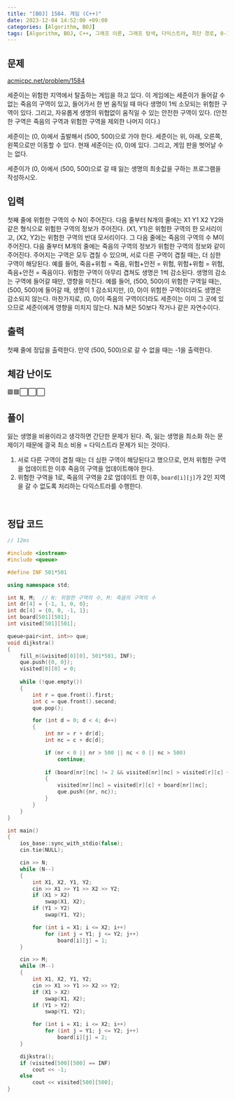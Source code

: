 ```yaml
---
title: "[BOJ] 1584. 게임 (C++)"
date: 2023-12-04 14:52:00 +09:00
categories: [Algorithm, BOJ]
tags: [Algorithm, BOJ, C++, 그래프 이론, 그래프 탐색, 다익스트라, 최단 경로, 0-1 너비 우선탐색, Gold 5]
---
```

## **문제**
[acmicpc.net/problem/1584](https://www.acmicpc.net/problem/1584)
<br>

세준이는 위험한 지역에서 탈출하는 게임을 하고 있다. 이 게임에는 세준이가 들어갈 수 없는 죽음의 구역이 있고, 들어가서 한 번 움직일 때 마다 생명이 1씩 소모되는 위험한 구역이 있다. 그리고, 자유롭게 생명의 위협없이 움직일 수 있는 안전한 구역이 있다. (안전한 구역은 죽음의 구역과 위험한 구역을 제외한 나머지 이다.)

세준이는 (0, 0)에서 출발해서 (500, 500)으로 가야 한다. 세준이는 위, 아래, 오른쪽, 왼쪽으로만 이동할 수 있다. 현재 세준이는 (0, 0)에 있다. 그리고, 게임 판을 벗어날 수는 없다.

세준이가 (0, 0)에서 (500, 500)으로 갈 때 잃는 생명의 최솟값을 구하는 프로그램을 작성하시오.
<br>

## **입력**
첫째 줄에 위험한 구역의 수 N이 주어진다. 다음 줄부터 N개의 줄에는 X1 Y1 X2 Y2와 같은 형식으로 위험한 구역의 정보가 주어진다. (X1, Y1)은 위험한 구역의 한 모서리이고, (X2, Y2)는 위험한 구역의 반대 모서리이다. 그 다음 줄에는 죽음의 구역의 수 M이 주어진다. 다음 줄부터 M개의 줄에는 죽음의 구역의 정보가 위험한 구역의 정보와 같이 주어진다. 주어지는 구역은 모두 겹칠 수 있으며, 서로 다른 구역이 겹칠 때는, 더 심한 구역이 해당된다. 예를 들어, 죽음+위험 = 죽음, 위험+안전 = 위험, 위험+위험 = 위험, 죽음+안전 = 죽음이다. 위험한 구역이 아무리 겹쳐도 생명은 1씩 감소된다. 생명의 감소는 구역에 들어갈 때만, 영향을 미친다. 예를 들어, (500, 500)이 위험한 구역일 때는, (500, 500)에 들어갈 때, 생명이 1 감소되지만, (0, 0)이 위험한 구역이더라도 생명은 감소되지 않는다. 마찬가지로, (0, 0)이 죽음의 구역이더라도 세준이는 이미 그 곳에 있으므로 세준이에게 영향을 미치지 않는다. N과 M은 50보다 작거나 같은 자연수이다.
<br>

## **출력**
첫째 줄에 정답을 출력한다. 만약 (500, 500)으로 갈 수 없을 때는 -1을 출력한다.
<br>

## **체감 난이도**
🟩🟩⬜⬜⬜
<br>

## **풀이**
잃는 생명을 비용이라고 생각하면 간단한 문제가 된다. 즉, 잃는 생명을 최소화 하는 문제이기 때문에 결국 최소 비용 = 다익스트라 문제가 되는 것이다.

1. 서로 다른 구역이 겹칠 때는 더 심한 구역이 해당된다고 했으므로, 먼저 위험한 구역을 업데이트한 이후 죽음의 구역을 업데이트해야 한다.
2. 위험한 구역을 1로, 죽음의 구역을 2로 업데이트 한 이후, `board[i][j]`가 2인 지역을 갈 수 없도록 처리하는 다익스트라를 수행한다.
<br>

## **정답 코드**
```c++
// 12ms

#include <iostream>
#include <queue>

#define INF 501*501

using namespace std;

int N, M;  // N: 위험한 구역의 수, M: 죽음의 구역의 수
int dr[4] = {-1, 1, 0, 0};
int dc[4] = {0, 0, -1, 1};
int board[501][501];
int visited[501][501];

queue<pair<int, int>> que;
void dijkstra()
{
    fill_n(&visited[0][0], 501*501, INF);
    que.push({0, 0});
    visited[0][0] = 0;
    
    while (!que.empty())
    {
        int r = que.front().first;
        int c = que.front().second;
        que.pop();

        for (int d = 0; d < 4; d++)
        {
            int nr = r + dr[d];
            int nc = c + dc[d];

            if (nr < 0 || nr > 500 || nc < 0 || nc > 500)
                continue;
            
            if (board[nr][nc] != 2 && visited[nr][nc] > visited[r][c] + board[nr][nc])
            {
                visited[nr][nc] = visited[r][c] + board[nr][nc];
                que.push({nr, nc});
            }
        }
    }
}

int main()
{
    ios_base::sync_with_stdio(false);
    cin.tie(NULL);

    cin >> N;
    while (N--)
    {
        int X1, X2, Y1, Y2;
        cin >> X1 >> Y1 >> X2 >> Y2;
        if (X1 > X2)
            swap(X1, X2);
        if (Y1 > Y2)
            swap(Y1, Y2);

        for (int i = X1; i <= X2; i++)
            for (int j = Y1; j <= Y2; j++)
                board[i][j] = 1;
    }

    cin >> M;
    while (M--)
    {
        int X1, X2, Y1, Y2;
        cin >> X1 >> Y1 >> X2 >> Y2;
        if (X1 > X2)
            swap(X1, X2);
        if (Y1 > Y2)
            swap(Y1, Y2);

        for (int i = X1; i <= X2; i++)
            for (int j = Y1; j <= Y2; j++)
                board[i][j] = 2;
    }

    dijkstra();
    if (visited[500][500] == INF)
        cout << -1;
    else
        cout << visited[500][500];
}
```